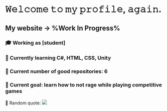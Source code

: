 # 𝚆𝚎𝚕𝚌𝚘𝚖𝚎 𝚝𝚘 𝚖𝚢 𝚙𝚛𝚘𝚏𝚒𝚕𝚎, 𝚊𝚐𝚊𝚒𝚗.
## My website -> %Work In Progress%

### 🎓 Working as [student]
### 🤔 Currently learning C#, HTML, CSS, Unity
### 🔖 Current number of good repositories: 6
### 🔺 Current goal: learn how to not rage while playing competitive games

🎲 Random quote:
![](https://quotes-github-readme.vercel.app/api?type=horizontal&theme=dark)
